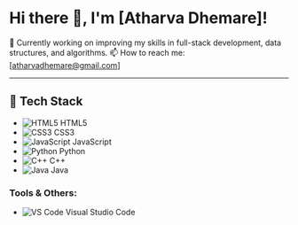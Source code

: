 # Hi there 👋, I'm [Atharva Dhemare]!

🔭 Currently working on improving my skills in full-stack development, data structures, and algorithms.
📫 How to reach me: [atharvadhemare@gmail.com]

---

## 🚀 Tech Stack

- ![HTML5](https://img.shields.io/badge/HTML5-#E34F26?style=flat&logo=html5&logoColor=white) HTML5
- ![CSS3](https://img.shields.io/badge/CSS3-#1572B6?style=flat&logo=css3&logoColor=white) CSS3
- ![JavaScript](https://img.shields.io/badge/JavaScript-#F7DF1E?style=flat&logo=javascript&logoColor=black) JavaScript
- ![Python](https://img.shields.io/badge/Python-#306998?style=flat&logo=python&logoColor=white) Python
- ![C++](https://img.shields.io/badge/C++-#00599C?style=flat&logo=cplusplus&logoColor=white) C++
- ![Java](https://img.shields.io/badge/Java-#007396?style=flat&logo=java&logoColor=white) Java

### Tools & Others:
- ![VS Code](https://img.shields.io/badge/VS%20Code-#007ACC?style=flat&logo=visualstudiocode&logoColor=white) Visual Studio Code
